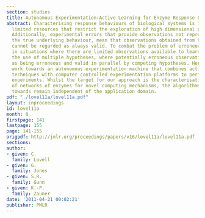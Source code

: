 ```yaml
---
section: studies
title: Autonomous Experimentation:Active Learning for Enzyme Response Characterisation
abstract: Characterising response behaviours of biological systems is impaired by
  limited resources that restrict the exploration of high dimensional parameter spaces.
  Additionally, experimental errors that provide observations not representative of
  the true underlying behaviour, mean that observations obtained from these experiments
  cannot be regarded as always valid. To combat the problem of erroneous observations
  in situations where there are limited observations available to learn from, we consider
  the use of multiple hypotheses, where potentially erroneous observations are considered
  as being erroneous and valid in parallel by competing hypotheses. Here we describe
  work towards an autonomous experimentation machine that combines active learning
  techniques with computer controlled experimentation platforms to perform physical
  experiments. Whilst the target for our approach is the characterisation of the behaviours
  of networks of enzymes for novel computing mechanisms, the algorithms we are working
  towards remain independent of the application domain.
pdf: "./lovel11a/lovel11a.pdf"
layout: inproceedings
id: lovel11a
month: 0
firstpage: 141
lastpage: 155
page: 141-155
origpdf: http://jmlr.org/proceedings/papers/v16/lovel11a/lovel11a.pdf
sections: 
author:
- given: C.
  family: Lovell
- given: G.
  family: Jones
- given: S.R.
  family: Gunn
- given: K.-P.
  family: Zauner
date: '2011-04-21 00:02:21'
publisher: PMLR
---
```

